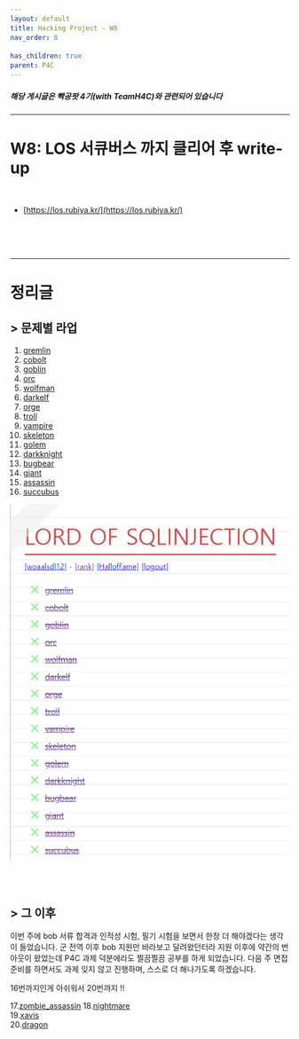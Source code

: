 ```yaml
---
layout: default
title: Hacking Project - W8
nav_order: 8

has_children: true
parent: P4C
---
```


##### 해당 게시글은 빡공팟 4기(with TeamH4C)와 관련되어 있습니다
-----

# W8:  LOS 서큐버스 까지 클리어 후 write-up

<br>

- [https://los.rubiya.kr/](https://los.rubiya.kr/)

<br>
<br>
<br>

-----

# 정리글


## > 문제별 라업

1. [gremlin](https://jminis.github.io/docs/P4C/Day51/#-lord-of-sql-injection-gremlin)
2. [cobolt](https://jminis.github.io/docs/P4C/Day51/#-los-cobolt)
3. [goblin](https://jminis.github.io/docs/P4C/Day51/#los-goblin)
4. [orc](https://jminis.github.io/docs/P4C/Day52/#-lord-of-sql-injection-orc)
5. [wolfman](https://jminis.github.io/docs/P4C/Day52/#los-wolfman)
6. [darkelf](https://jminis.github.io/docs/P4C/Day52/#los-darkelf)
7. [orge](https://jminis.github.io/docs/P4C/Day52/#los-orge)
8. [troll](https://jminis.github.io/docs/P4C/Day52/#los-troll)
9. [vampire](https://jminis.github.io/docs/P4C/Day52/#los-vampire)
10. [skeleton](https://jminis.github.io/docs/P4C/Day52/#los-skeleton)
11. [golem](https://jminis.github.io/docs/P4C/Day52/#los-golem)
12. [darkknight](https://jminis.github.io/docs/P4C/Day53/#-lord-of-sql-injection-darkknight)
13. [bugbear](https://jminis.github.io/docs/P4C/Day53/#-lord-of-sql-injection-bugbear)
14. [giant](https://jminis.github.io/docs/P4C/Day53/#-lord-of-sql-injection-giant)
15. [assassin](https://jminis.github.io/docs/P4C/Day53/#-lord-of-sql-injection-assassin)
16. [succubus](https://jminis.github.io/docs/P4C/Day53/#-lord-of-sql-injection-succubus)

![image-20220612183520817](img/image-20220612183520817.png)

<br><br>


## > 그 이후

이번 주에 bob 서류 합격과 인적성 시험, 필기 시험을 보면서 한창 더 해야겠다는 생각이 들었습니다. 군 전역 이후 bob 지원만 바라보고 달려왔던터라 지원 이후에 약간의 번아웃이 왔었는데 P4C 과제 덕분에라도 찔끔찔끔 공부를 하게 되었습니다. 다음 주 면접 준비를 하면서도 과제 잊지 않고 진행하며, 스스로 더 해나가도록 하겠습니다.

16번까지인게 아쉬워서 20번까지 !!

17.[zombie_assassin](https://jminis.github.io/docs/P4C/Day56/#-lord-of-sql-injection-zombie_assassin)
18.[nightmare](https://jminis.github.io/docs/P4C/Day56/#-lord-of-sql-injection-nightmare)  
19.[xavis](https://jminis.github.io/docs/P4C/Day56/#-lord-of-sql-injection-xavis)  
20.[dragon](https://jminis.github.io/docs/P4C/Day56/#-lord-of-sql-injection-dragon)  